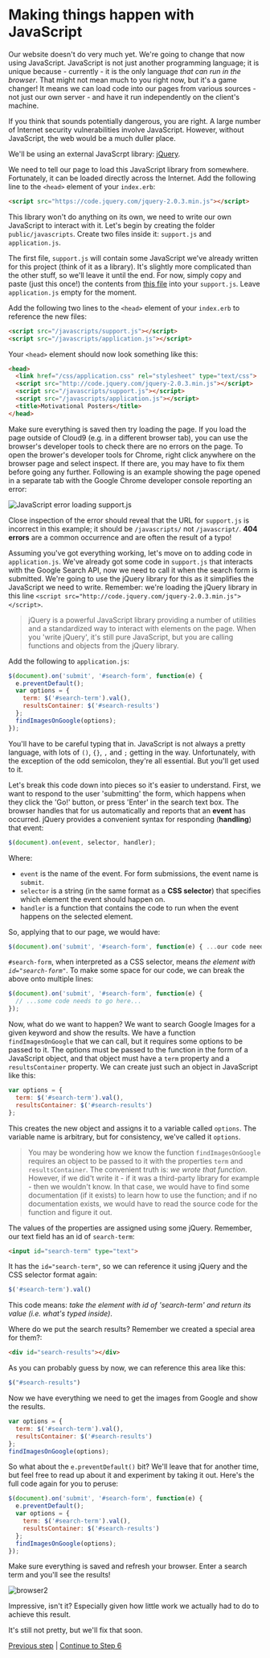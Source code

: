 # Making things happen with JavaScript

Our website doesn't do very much yet.  We're going to change that now using JavaScript.  JavaScript is not just another programming language; it is unique because - currently - it is the only language *that can run in the browser*.  That might not mean much to you right now, but it's a game changer!  It means we can load code into our pages from various sources - not just our own server - and have it run independently on the client's machine.

If you think that sounds potentially dangerous, you are right.  A large number of Internet security vulnerabilities involve JavaScript.  However, without JavaScript, the web would be a much duller place.

We'll be using an external JavaScrpt library: [jQuery](https://jquery.com/).

We need to tell our page to load this JavaScript library from somewhere.  Fortunately, it can be loaded directly across the Internet.  Add the following line to the `<head>` element of your `index.erb`:

```html
<script src="https://code.jquery.com/jquery-2.0.3.min.js"></script>
```

This library won't do anything on its own, we need to write our own JavaScript to interact with it.  Let's begin by creating the folder `public/javascripts`.  Create two files inside it: `support.js` and `application.js`.

The first file, `support.js` will contain some JavaScript we've already written for this project (think of it as a library). It's slightly more complicated than the other stuff, so we'll leave it until the end.  For now, simply copy and paste (just this once!) the contents from [this file](/support/support.js) into your `support.js`. Leave `application.js` empty for the moment.

Add the following two lines to the `<head>` element of your `index.erb` to reference the new files:

```html
<script src="/javascripts/support.js"></script>
<script src="/javascripts/application.js"></script>
```

Your `<head>` element should now look something like this:

```html
<head>
  <link href="/css/application.css" rel="stylesheet" type="text/css">
  <script src="http://code.jquery.com/jquery-2.0.3.min.js"></script>
  <script src="/javascripts/support.js"></script>
  <script src="/javascripts/application.js"></script>
  <title>Motivational Posters</title>
</head>
```

Make sure everything is saved then try loading the page.  If you load the page outside of Cloud9 (e.g. in a different browser tab), you can use the browser's developer tools to check there are no errors on the page.  To open the brower's developer tools for Chrome, right click anywhere on the browser page and select inspect. If there are, you may have to fix them before going any further.  Following is an example showing the page opened in a separate tab with the Google Chrome developer console reporting an error:

![JavaScript error loading support.js](/images/step_5/js_error_loading_file.png)

Close inspection of the error should reveal that the URL for `support.js` is incorrect in this example; it should be `/javascripts/` not `/javascript/`.  **404 errors** are a common occurrence and are often the result of a typo!

Assuming you've got everything working, let's move on to adding code in `application.js`.  We've already got some code in `support.js` that interacts with the Google Search API, now we need to call it when the search form is submitted.  We're going to use the jQuery library for this as it simplifies the JavaScript we need to write.  Remember: we're loading the jQuery library in this line `<script src="http://code.jquery.com/jquery-2.0.3.min.js"></script>`.

> jQuery is a powerful JavaScript library providing a number of utilities and a standardized way to interact with elements on the page.  When you 'write jQuery', it's still pure JavaScript, but you are calling functions and objects from the jQuery library.

Add the following to `application.js`:

```javascript
$(document).on('submit', '#search-form', function(e) {
  e.preventDefault();
  var options = {
    term: $('#search-term').val(),
    resultsContainer: $('#search-results')
  };
  findImagesOnGoogle(options);
});
```

You'll have to be careful typing that in.  JavaScript is not always a pretty language, with lots of `()`, `{}`, `,` and `;` getting in the way.  Unfortunately, with the exception of the odd semicolon, they're all essential.  But you'll get used to it.

Let's break this code down into pieces so it's easier to understand.  First, we want to respond to the user 'submitting' the form, which happens when they click the 'Go!' button, or press 'Enter' in the search text box.  The browser handles that for us automatically and reports that an **event** has occurred.  jQuery provides a convenient syntax for responding (**handling**) that event:

```javascript
$(document).on(event, selector, handler);
```
Where:
* `event` is the name of the event.  For form submissions, the event name is `submit`.
* `selector` is a string (in the same format as a **CSS selector**) that specifies which element the event should happen on.
* `handler` is a function that contains the code to run when the event happens on the selected element.

So, applying that to our page, we would have:
```javascript
$(document).on('submit', '#search-form', function(e) { ...our code needs to go here...  });
```

`#search-form`, when interpreted as a CSS selector, means _the element with `id="search-form"`_.  To make some space for our code, we can break the above onto multiple lines:

```javascript
$(document).on('submit', '#search-form', function(e) {
  // ...some code needs to go here...
});
```

Now, what do we want to happen? We want to search Google Images for a given keyword and show the results.  We have a function `findImagesOnGoogle` that we can call, but it requires some options to be passed to it.  The options must be passed to the function in the form of a JavaScript object, and that object must have a `term` property and a `resultsContainer` property.  We can create just such an object in JavaScript like this:

```javascript
var options = {
  term: $('#search-term').val(),
  resultsContainer: $('#search-results')
};
```

This creates the new object and assigns it to a variable called `options`.  The variable name is arbitrary, but for consistency, we've called it `options`.

> You may be wondering how we know the function `findImagesOnGoogle` requires an object to be passed to it with the properties `term` and `resultsContainer`.  The convenient truth is: _we wrote that function_.  However, if we did't write it - if it was a third-party library for example - then we wouldn't know.  In that case, we would have to find some documentation (if it exists) to learn how to use the function; and if no documentation exists, we would have to read the source code for the function and figure it out.

The values of the properties are assigned using some jQuery.  Remember, our text field has an id of `search-term`:
```html
<input id="search-term" type="text">
```

It has the `id="search-term"`, so we can reference it using jQuery and the CSS selector format again:

```javascript
$('#search-term').val()
```

This code means: *take the element with id of 'search-term' and return its value (i.e. what's typed inside)*.

Where do we put the search results? Remember we created a special area for them?:

```html
<div id="search-results"></div>
```

As you can probably guess by now, we can reference this area like this:

```javascript
$("#search-results")
```

Now we have everything we need to get the images from Google and show the results.

```javascript
var options = {
  term: $('#search-term').val(),
  resultsContainer: $('#search-results')
};
findImagesOnGoogle(options);
```

So what about the `e.preventDefault()` bit?  We'll leave that for another time, but feel free to read up about it and experiment by taking it out.  Here's the full code again for you to peruse:

```javascript
$(document).on('submit', '#search-form', function(e) {
  e.preventDefault();
  var options = {
    term: $('#search-term').val(),
    resultsContainer: $('#search-results')
  };
  findImagesOnGoogle(options);
});
```

Make sure everything is saved and refresh your browser.  Enter a search term and you'll see the results!

![browser2](/images/step_5/search_results.png)

Impressive, isn't it? Especially given how little work we actually had to do to achieve this result.

It's still not pretty, but we'll fix that soon.

[Previous step](/steps/4.md) | [Continue to Step 6](/steps/6.md)
